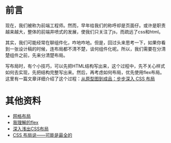 # 前言

现在，我们被称为前端工程师。然而，早年给我们的称呼却是页面仔。或许是职责越来越大，整体的前端井喷式的发展，使我们只关注了js，而疏远了css和html。

其实，我们可能经常在聊组件化，咋地咋地。但是，回过头来思考一下，如果你看到一张设计稿的时候，连布局都不清不楚，谈何组件化呢。所以，我们需要在分清楚组件之前，先来分清楚布局。

写布局时，有个小技巧，可以先把HTML结构写出来，这个过程中，先不关心样式如何去实现，先把结构完整写出来。然后，再考虑如何布局，优先使用flex布局。这里有一篇文章详细介绍了这个过程：[从原型图到成品：步步深入 CSS 布局](https://mp.weixin.qq.com/s/Vl1aI09AglKA4qmq0y7rlg)

# 其他资料

- [网格布局](http://www.ruanyifeng.com/blog/2019/03/grid-layout-tutorial.html)
- [我理解的flex][001]
- [深入浅出CSS布局](http://layout.imweb.io/)
- [CSS 布局说——可能是最全的][002]


[001]: https://github.com/jiangxia/FE-Knowledge/blob/master/posts/css/我理解的flex.md
[002]: https://mp.weixin.qq.com/s?__biz=MzAxODE2MjM1MA==&mid=2651552849&idx=1&sn=264418036f394b4ad82fc3183bbb96c5&chksm=8025ab90b7522286f262ff105c096d28dcb414d36f7111be74830ade3bd6481e2d05cdddcf40&mpshare=1&scene=1&srcid=1016lk6hOrO7PCQkgVmvLjxw&key=efbeb798ef27e25a7fa5058355500d8ed7ab122de5710211de1ba9d45cf890bb19c5126f637f9adb2c8cab06b80432592b0fc74e8764f29aadc61955bc92ed1502c20f404816bfa23dfb620146fbdf6b&ascene=0&uin=MTczMjA0ODE2Mg%3D%3D&devicetype=iMac+MacBookPro12%2C1+OSX+OSX+10.11.6+build(15G31)&version=11020113&pass_ticket=oy1LKdfE1vRH7TC3DySCr9s5YlEjb3wSielrJFcLG7rXQx5xE0rjrNhOT1h8RaZm